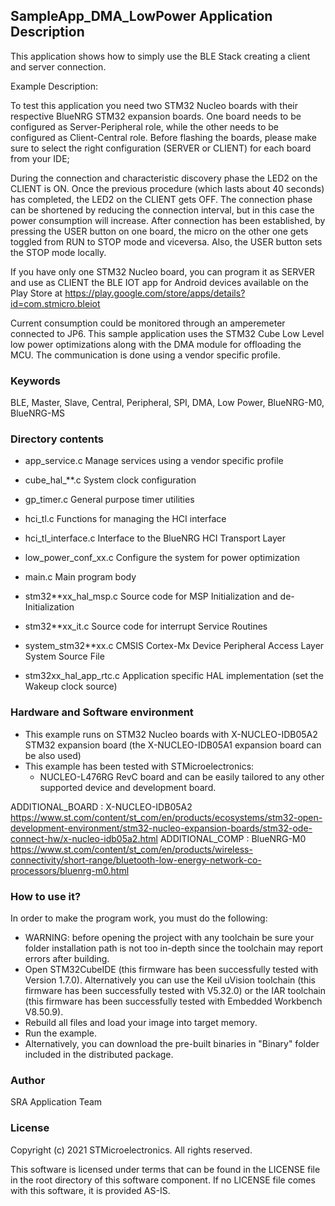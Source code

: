 
## <b>SampleApp_DMA_LowPower Application Description</b>

This application shows how to simply use the BLE Stack creating a client and server connection.

Example Description:

To test this application you need two STM32 Nucleo boards with their
respective BlueNRG STM32 expansion boards. One board needs to be configured
as Server-Peripheral role, while the other needs to be configured as Client-Central
role.
Before flashing the boards, please make sure to select the right configuration (SERVER
or CLIENT) for each board from your IDE;

During the connection and characteristic discovery phase the LED2 on the CLIENT is ON.
Once the previous procedure (which lasts about 40 seconds) has completed, the LED2 on
the CLIENT gets OFF.
The connection phase can be shortened by reducing the connection interval, but in this case
the power consumption will increase.
After connection has been established, by pressing the USER button on one board,
the micro on the other one gets toggled from RUN to STOP mode and viceversa.
Also, the USER button sets the STOP mode locally.

If you have only one STM32 Nucleo board, you can program it as SERVER and use as CLIENT
the BLE IOT app for Android devices available on the Play Store at
https://play.google.com/store/apps/details?id=com.stmicro.bleiot 
   
Current consumption could be monitored through an amperemeter connected to JP6.
This sample application uses the STM32 Cube Low Level low power optimizations
along with the DMA module for offloading the MCU.
The communication is done using a vendor specific profile.

### <b>Keywords</b>

BLE, Master, Slave, Central, Peripheral, SPI, DMA, Low Power, BlueNRG-M0, BlueNRG-MS

### <b>Directory contents</b>

 - app_service.c           Manage services using a vendor specific profile
 
 - cube_hal_**.c           System clock configuration
  
 - gp_timer.c              General purpose timer utilities
 
 - hci_tl.c                Functions for managing the HCI interface
  
 - hci_tl_interface.c      Interface to the BlueNRG HCI Transport Layer
 
 - low_power_conf_xx.c     Configure the system for power optimization
 
 - main.c                  Main program body
   
 - stm32**xx_hal_msp.c     Source code for MSP Initialization and de-Initialization

 - stm32**xx_it.c          Source code for interrupt Service Routines
 
 - system_stm32**xx.c      CMSIS Cortex-Mx Device Peripheral Access Layer
                           System Source File
						   
 - stm32xx_hal_app_rtc.c   Application specific HAL implementation (set the Wakeup clock source)

### <b>Hardware and Software environment</b>

  - This example runs on STM32 Nucleo boards with X-NUCLEO-IDB05A2 STM32 expansion board
    (the X-NUCLEO-IDB05A1 expansion board can be also used)
  - This example has been tested with STMicroelectronics:
    - NUCLEO-L476RG RevC board
    and can be easily tailored to any 
    other supported device and development board.

ADDITIONAL_BOARD : X-NUCLEO-IDB05A2 https://www.st.com/content/st_com/en/products/ecosystems/stm32-open-development-environment/stm32-nucleo-expansion-boards/stm32-ode-connect-hw/x-nucleo-idb05a2.html
ADDITIONAL_COMP : BlueNRG-M0 https://www.st.com/content/st_com/en/products/wireless-connectivity/short-range/bluetooth-low-energy-network-co-processors/bluenrg-m0.html
    
### <b>How to use it?</b>

In order to make the program work, you must do the following:
 - WARNING: before opening the project with any toolchain be sure your folder
   installation path is not too in-depth since the toolchain may report errors
   after building.
 - Open STM32CubeIDE (this firmware has been successfully tested with Version 1.7.0).
   Alternatively you can use the Keil uVision toolchain (this firmware
   has been successfully tested with V5.32.0) or the IAR toolchain (this firmware has 
   been successfully tested with Embedded Workbench V8.50.9).
 - Rebuild all files and load your image into target memory.
 - Run the example.
 - Alternatively, you can download the pre-built binaries in "Binary" 
   folder included in the distributed package.

### <b>Author</b>

SRA Application Team

### <b>License</b>

Copyright (c) 2021 STMicroelectronics.
All rights reserved.

This software is licensed under terms that can be found in the LICENSE file
in the root directory of this software component.
If no LICENSE file comes with this software, it is provided AS-IS.
